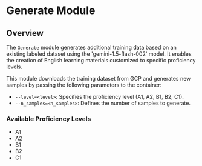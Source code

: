 # Generate Module

## Overview
The `Generate` module generates additional training data based on an existing labeled dataset using the 'gemini-1.5-flash-002' model. It enables the creation of English learning materials customized to specific proficiency levels.

This module downloads the training dataset from GCP and generates new samples by passing the following parameters to the container:
- `--level=<level>`: Specifies the proficiency level (A1, A2, B1, B2, C1).
- `--n_samples=<n_samples>`: Defines the number of samples to generate.

### Available Proficiency Levels
- A1
- A2
- B1
- B2
- C1
